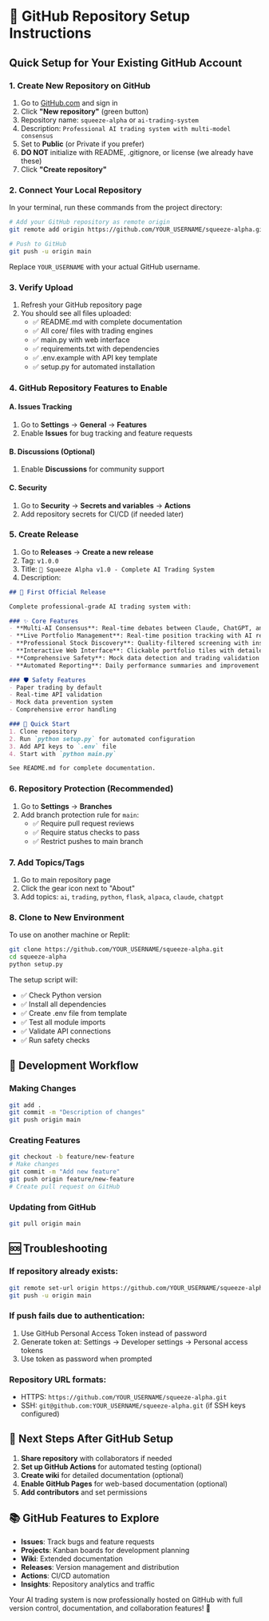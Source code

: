 # 🚀 GitHub Repository Setup Instructions

## Quick Setup for Your Existing GitHub Account

### 1. Create New Repository on GitHub
1. Go to [GitHub.com](https://github.com) and sign in
2. Click **"New repository"** (green button)
3. Repository name: `squeeze-alpha` or `ai-trading-system`
4. Description: `Professional AI trading system with multi-model consensus`
5. Set to **Public** (or Private if you prefer)
6. **DO NOT** initialize with README, .gitignore, or license (we already have these)
7. Click **"Create repository"**

### 2. Connect Your Local Repository
In your terminal, run these commands from the project directory:

```bash
# Add your GitHub repository as remote origin
git remote add origin https://github.com/YOUR_USERNAME/squeeze-alpha.git

# Push to GitHub
git push -u origin main
```

Replace `YOUR_USERNAME` with your actual GitHub username.

### 3. Verify Upload
1. Refresh your GitHub repository page
2. You should see all files uploaded:
   - ✅ README.md with complete documentation
   - ✅ All core/ files with trading engines
   - ✅ main.py with web interface
   - ✅ requirements.txt with dependencies
   - ✅ .env.example with API key template
   - ✅ setup.py for automated installation

### 4. GitHub Repository Features to Enable

#### A. Issues Tracking
1. Go to **Settings** → **General** → **Features**
2. Enable **Issues** for bug tracking and feature requests

#### B. Discussions (Optional)
1. Enable **Discussions** for community support

#### C. Security
1. Go to **Security** → **Secrets and variables** → **Actions**
2. Add repository secrets for CI/CD (if needed later)

### 5. Create Release
1. Go to **Releases** → **Create a new release**
2. Tag: `v1.0.0`
3. Title: `🚀 Squeeze Alpha v1.0 - Complete AI Trading System`
4. Description:
```markdown
## 🎯 First Official Release

Complete professional-grade AI trading system with:

### ✨ Core Features
- **Multi-AI Consensus**: Real-time debates between Claude, ChatGPT, and Grok
- **Live Portfolio Management**: Real-time position tracking with AI recommendations  
- **Professional Stock Discovery**: Quality-filtered screening with institutional standards
- **Interactive Web Interface**: Clickable portfolio tiles with detailed analysis
- **Comprehensive Safety**: Mock data detection and trading validation
- **Automated Reporting**: Daily performance summaries and improvement recommendations

### 🛡️ Safety Features
- Paper trading by default
- Real-time API validation
- Mock data prevention system
- Comprehensive error handling

### 🚀 Quick Start
1. Clone repository
2. Run `python setup.py` for automated configuration
3. Add API keys to `.env` file
4. Start with `python main.py`

See README.md for complete documentation.
```

### 6. Repository Protection (Recommended)
1. Go to **Settings** → **Branches**
2. Add branch protection rule for `main`:
   - ✅ Require pull request reviews
   - ✅ Require status checks to pass
   - ✅ Restrict pushes to main branch

### 7. Add Topics/Tags
1. Go to main repository page
2. Click the gear icon next to "About"
3. Add topics: `ai`, `trading`, `python`, `flask`, `alpaca`, `claude`, `chatgpt`

### 8. Clone to New Environment
To use on another machine or Replit:

```bash
git clone https://github.com/YOUR_USERNAME/squeeze-alpha.git
cd squeeze-alpha
python setup.py
```

The setup script will:
- ✅ Check Python version
- ✅ Install all dependencies
- ✅ Create .env file from template
- ✅ Test all module imports
- ✅ Validate API connections
- ✅ Run safety checks

## 🔄 Development Workflow

### Making Changes
```bash
git add .
git commit -m "Description of changes"
git push origin main
```

### Creating Features
```bash
git checkout -b feature/new-feature
# Make changes
git commit -m "Add new feature"
git push origin feature/new-feature
# Create pull request on GitHub
```

### Updating from GitHub
```bash
git pull origin main
```

## 🆘 Troubleshooting

### If repository already exists:
```bash
git remote set-url origin https://github.com/YOUR_USERNAME/squeeze-alpha.git
git push -u origin main
```

### If push fails due to authentication:
1. Use GitHub Personal Access Token instead of password
2. Generate token at: Settings → Developer settings → Personal access tokens
3. Use token as password when prompted

### Repository URL formats:
- HTTPS: `https://github.com/YOUR_USERNAME/squeeze-alpha.git`
- SSH: `git@github.com:YOUR_USERNAME/squeeze-alpha.git` (if SSH keys configured)

## 🎯 Next Steps After GitHub Setup

1. **Share repository** with collaborators if needed
2. **Set up GitHub Actions** for automated testing (optional)
3. **Create wiki** for detailed documentation (optional)
4. **Enable GitHub Pages** for web-based documentation (optional)
5. **Add contributors** and set permissions

## 📚 GitHub Features to Explore

- **Issues**: Track bugs and feature requests
- **Projects**: Kanban boards for development planning  
- **Wiki**: Extended documentation
- **Releases**: Version management and distribution
- **Actions**: CI/CD automation
- **Insights**: Repository analytics and traffic

Your AI trading system is now professionally hosted on GitHub with full version control, documentation, and collaboration features! 🚀
